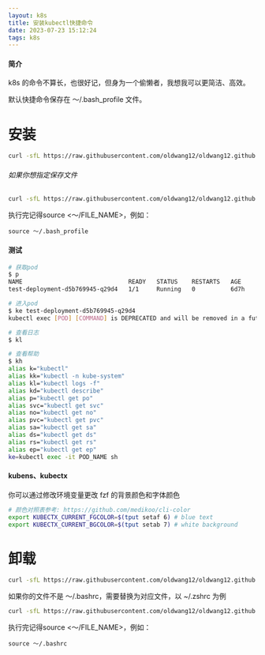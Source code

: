 ```yaml
---
layout: k8s
title: 安装kubectl快捷命令
date: 2023-07-23 15:12:24
tags: k8s
---
```


#### 简介

k8s 的命令不算长，也很好记，但身为一个偷懒者，我想我可以更简洁、高效。

默认快捷命令保存在 ～/.bash_profile 文件。

# 安装

```sh
curl -sfL https://raw.githubusercontent.com/oldwang12/oldwang12.github.io/master/source/shells/k8s_alias_install.sh | sh -
```

###### 如果你想指定保存文件

```sh
curl -sfL https://raw.githubusercontent.com/oldwang12/oldwang12.github.io/master/source/shells/k8s_alias_install.sh | bash -s ~/.zshrc
```

执行完记得source <～/FILE_NAME>，例如：

```
source ～/.bash_profile
```

#### 测试

```sh
# 获取pod
$ p
NAME                              READY   STATUS    RESTARTS   AGE
test-deployment-d5b769945-q29d4   1/1     Running   0          6d7h

# 进入pod
$ ke test-deployment-d5b769945-q29d4
kubectl exec [POD] [COMMAND] is DEPRECATED and will be removed in a future version. Use kubectl exec [POD] -- [COMMAND] instead.

# 查看日志
$ kl

# 查看帮助
$ kh
alias k="kubectl"
alias kk="kubectl -n kube-system"
alias kl="kubectl logs -f"
alias kd="kubectl describe"
alias p="kubectl get po"
alias svc="kubectl get svc"
alias no="kubectl get no"
alias pvc="kubectl get pvc"
alias sa="kubectl get sa"
alias ds="kubectl get ds"
alias rs="kubectl get rs"
alias ep="kubectl get ep"
ke=kubectl exec -it POD_NAME sh
```

#### kubens、kubectx

你可以通过修改环境变量更改 fzf 的背景颜色和字体颜色

```sh
# 颜色对照表参考: https://github.com/medikoo/cli-color
export KUBECTX_CURRENT_FGCOLOR=$(tput setaf 6) # blue text
export KUBECTX_CURRENT_BGCOLOR=$(tput setab 7) # white background
```
# 卸载
```sh
curl -sfL https://raw.githubusercontent.com/oldwang12/oldwang12.github.io/master/source/shells/k8s_alias_uninstall.sh | sh -
```

如果你的文件不是 ～/.bashrc，需要替换为对应文件，以 ~/.zshrc 为例

```sh
curl -sfL https://raw.githubusercontent.com/oldwang12/oldwang12.github.io/master/source/shells/k8s_alias_uninstall.sh | bash -s ~/.zshrc
```

执行完记得source <～/FILE_NAME>，例如：

```
source ～/.bashrc
```